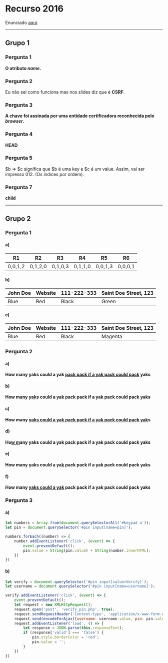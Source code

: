 # Recurso 2016

Enunciado [aqui](https://drive.google.com/file/d/1DVzMefzAKo607OlAMz1Okyxje3wgAlDG/view).

---

## Grupo 1

### Pergunta 1

**O atributo *name*.**

### Pergunta 2

Eu não sei como funciona mas nos slides diz que é **CSRF**.

### Pergunta 3

**A chave foi assinada por uma entidade certificadora reconhecida pelo *browser*.**

### Pergunta 4

**HEAD**

### Pergunta 5

\$b => \$c significa que \$b é uma key e \$c é um value. Assim, vai ser impresso 012. (Os índices por ordem).

### Pergunta 7

**child**

---

## Grupo 2

### Pergunta 1

#### a)

|R1|R2|R3|R4|R5|R6|
|-|-|-|-|-|-|
|0,0,1,2|0,1,2,0|0,1,0,3|0,1,1,0|0,0,1,3|0,0,0,1|

#### b)

|John Doe|Website|111-222-333|Saint Doe Street, 123|
|-|-|-|-|
|Blue|Red|Black|Green|

#### c)

|John Doe|Website|111-222-333|Saint Doe Street, 123|
|-|-|-|-|
|Blue|Red|Black|Magenta|

### Pergunta 2

#### a)

**How many yaks could a yak <ins>pack pack if a yak pack could pack</ins> yaks**

#### b)

**How many y<ins>ak</ins>s could a yak pack pack if a yak pack could pack yaks**

#### c)

**How many <ins>yaks could a yak pack pack if a yak pack could pack yak</ins>s**

#### d)

**Ho<ins>w m</ins>any yaks could a yak pack pack if a yak pack could pack yaks**

#### e)

**How many yaks could a ya<ins>k</ins> pack pack if a yak pack could pack yaks**

#### f)

**How many <ins>yaks could a yak</ins> pack pack if a yak pack could pack yaks**

### Pergunta 3

#### a)

```js
let numbers = Array.from(document.querySelectorAll('#keypad a'));
let pin = document.querySelector('#pin input[name=pin]');

numbers.forEach((number) => {
	number.addEventListener('click', (event) => {
		event.preventDefault();
		pin.value = String(pin.value) + String(number.innerHTML);
	})
})
```

#### b)

```js
let verify = document.querySelector('#pin input[value=Verify]');
let username = document.querySelector('#pin input[name=username]');

verify.addEventListener('click', (event) => {
	event.preventDefault();
	let request = new XMLHttpRequest();
	request.open('post', 'verify_pin.php', true);
	request.sendRequestHeader('Content-type', 'application/x-www-form-urlencoded');
	request.send(encodeForAjax({username: username.value, pin: pin.value}));
	request.addEventListener('load', () => {
		let response = JSON.parse(this.responseText);
		if (response['valid'] === 'false') {
			pin.style.borderColor = 'red';
			pin.value = '';
		}
	})
})
```